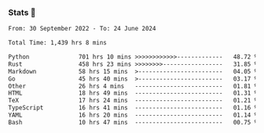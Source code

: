 ### Stats 👋
<!--START_SECTION:waka-->

```txt
From: 30 September 2022 - To: 24 June 2024

Total Time: 1,439 hrs 8 mins

Python              701 hrs 10 mins >>>>>>>>>>>>-------------   48.72 %
Rust                458 hrs 23 mins >>>>>>>>-----------------   31.85 %
Markdown            58 hrs 15 mins  >------------------------   04.05 %
Go                  45 hrs 40 mins  >------------------------   03.17 %
Other               26 hrs 4 mins   -------------------------   01.81 %
HTML                18 hrs 49 mins  -------------------------   01.31 %
TeX                 17 hrs 24 mins  -------------------------   01.21 %
TypeScript          16 hrs 41 mins  -------------------------   01.16 %
YAML                16 hrs 20 mins  -------------------------   01.14 %
Bash                10 hrs 47 mins  -------------------------   00.75 %
```

<!--END_SECTION:waka-->

<!--
**buhaytza2005/buhaytza2005** is a ✨ _special_ ✨ repository because its `README.md` (this file) appears on your GitHub profile.

Here are some ideas to get you started:

- 🔭 I’m currently working on ...
- 🌱 I’m currently learning ...
- 👯 I’m looking to collaborate on ...
- 🤔 I’m looking for help with ...
- 💬 Ask me about ...
- 📫 How to reach me: ...
- 😄 Pronouns: ...
- ⚡ Fun fact: ...
-->


